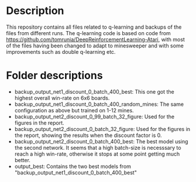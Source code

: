 # Description

This repository contains all files related to q-learning and backups of the files from different runs.
The q-learning code is based on code from <https://github.com/tomrunia/DeepReinforcementLearning-Atari>, with most of the files having been changed to adapt to minesweeper and with some improvements such as double q-learning etc.

# Folder descriptions

* backup_output_net1_discount_0_batch_400_best: This one got the highest overall win-rate on 6x6 boards.
* backup_output_net1_discount_0_batch_400_random_mines: The same configuration as above but trained on 1-12 mines.
* backup_output_net2_discount_0_99_batch_32_figure: Used for the figures in the report.
* backup_output_net2_discount_0_batch_32_figure: Used for the figures in the report, showing the results when the discount factor is 0.
* backup_output_net2_discount_0_batch_400_best: The best model using the second network. It seems that a high batch-size is necesssary to reach a high win-rate, otherwise it stops at some point getting much better.
* output_best: Contains the two best models from "backup_output_net1_discount_0_batch_400_best"